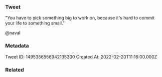 ### Tweet
"You have to pick something big to work on, because it's hard to commit your life to something small."

@naval

### Metadata
Tweet ID: 1495356556942135300
Created At: 2022-02-20T11:16:00.000Z

### Related

